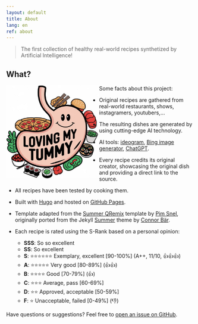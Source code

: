 ```yaml
---
layout: default
title: About
lang: en
ref: about
---
```


> The first collection of healthy real-world recipes synthetized by Artificial Intelligence!

## What?

<img src="/images/logo-original-cropped.jpeg" alt="Loving my tummy" style="width:250px; float:left;"/>

Some facts about this project:

* Original recipes are gathered from real-world restaurants, shows, instagramers, youtubers,...
* The resulting dishes are generated by using cutting-edge AI technology.
* AI tools: [ideogram](https://ideogram.ai/), [Bing image generator](https://www.bing.com/images/create), [ChatGPT](https://chatgpt.com/).
* Every recipe credits its original creator, showcasing the original dish and providing a direct link to the source.
* All recipes have been tested by cooking them.
* Built with [Hugo](https://gohugo.io) and hosted on [GitHub Pages](https://pages.github.com).
* Template adapted from the [Summer QRemix](https://github.com/mipmip/summer-qremix?ref=jekyll-themes.com) template by [Pim Snel](https://github.com/mipmip), originally ported from the Jekyll [Summer](https://github.com/connor-baer/summer) theme by [Connor Bär](https://connorbaer.com/).

* Each recipe is rated using the S-Rank based on a personal opinion:
    - **SSS**: So so excellent
    - **SS**: So excellent
    - **S**: ⭐⭐⭐⭐⭐⭐ Exemplary, excellent [90-100%] (A++, 11/10, 👍👍👍) 
    - **A**: ⭐⭐⭐⭐⭐ Very good [80-89%] (👍👍) 
    - **B**: ⭐⭐⭐⭐ Good [70-79%] (👍)
    - **C**: ⭐⭐⭐ Average, pass [60-69%]
    - **D**: ⭐⭐ Approved, acceptable [50-59%]
    - **F**: ⭐ Unacceptable, failed [0-49%] (👎)


Have questions or suggestions? Feel free to [open an issue on GitHub](https://github.com/lovingmytummy/lovingmytummy.github.io/issues/new).
